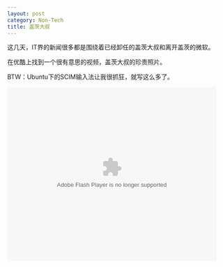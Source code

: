 ```yaml
---
layout: post
category: Non-Tech
title: 盖茨大叔
---
```

这几天，IT界的新闻很多都是围绕着已经卸任的盖茨大叔和离开盖茨的微软。



在优酷上找到一个很有意思的视频，盖茨大叔的珍贵照片。



BTW：Ubuntu下的SCIM输入法让我很抓狂，就写这么多了。


<embed src="http://player.youku.com/player.php/sid/XMzI5NDIzNDg=/v.swf" quality="high" width="480" height="400" align="middle" allowScriptAccess="sameDomain" type="application/x-shockwave-flash"></embed>
